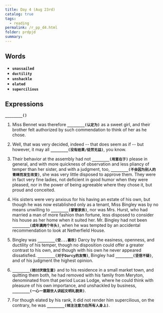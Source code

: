 ```yaml
---
title: Day 4 (Aug 23rd)
catalog: true
tags: 
  - reading
permalink: /r_pp_d4.html
folder: prdpjd
summary: 
---
```


## Words

-   <b data-toggle="tooltip" data-original-title="{{site.data.glossary.unassailed}}">`unassailed`</b>
-   <b data-toggle="tooltip" data-original-title="{{site.data.glossary.ductility}}">`ductility`</b>
-   <b data-toggle="tooltip" data-original-title="{{site.data.glossary.unshackle}}">`unshackle`</b>
-   <b data-toggle="tooltip" data-original-title="{{site.data.glossary.elated}}">`elated`</b>
-   <b data-toggle="tooltip" data-original-title="{{site.data.glossary.supercilious}}">`supercilious`</b>


## Expressions

<b data-toggle="tooltip" data-original-title="{{site.data.answers.d04_a}}">`________()`</b>

1.  Miss Bennet was therefore <b data-toggle="tooltip" data-original-title="{{site.data.answers.d04_a}}">`________(认定为)`</b> as a sweet girl, and their brother felt authorized by such commendation to think of her as he chose.

2.  Well, that was very decided, indeed -- that does seem as if -- but however, it may all <b data-toggle="tooltip" data-original-title="{{site.data.answers.d04_b}}">`________(没有结果/徒劳无益)`</b>, you know.

3.  Their behavior at the assembly had not <b data-toggle="tooltip" data-original-title="{{site.data.answers.d04_c}}">`________(用意在于)`</b> please in general, and with more quickness of observation and less pliancy of temper than her sister, and with a judgment, too, <b data-toggle="tooltip" data-original-title="{{site.data.answers.d04_c2}}">`________(不会因为别人的青睐而发生改变)`</b>, she was very little disposed to approve them. They were in fact very fine ladies, not deficient in good humor when they were pleased, nor in the power of being agreeable where they chose it, but proud and conceited.

4.  His sisters were very anxious for his having an estate of his own, but though he was now established only as a tenant, Miss Bingley was by no means unwilling to <b data-toggle="tooltip" data-original-title="{{site.data.answers.d04_d}}">`________(掌管家务)`</b>, nor was Mrs. Hurst, who had married a man of more fashion than fortune, less disposed to consider his house as her home when it suited her. Mr. Bingley had not been <b data-toggle="tooltip" data-original-title="{{site.data.answers.d04_d2}}">`________(成年满两个年头)`</b>, when he was tempted by an accidental recommendation to look at Netherfield House.

5.  Bingley was <b data-toggle="tooltip" data-original-title="{{site.data.answers.d04_e}}">`________(受...喜欢)`</b> Darcy by the easiness, openness, and ductility of his temper, though no disposition could offer a greater contrast to his own, and though with his own he never appeared dissatisfied. <b data-toggle="tooltip" data-original-title="{{site.data.answers.d04_e2}}">`________(对于Darcy的友情)`</b>, Bingley had <b data-toggle="tooltip" data-original-title="{{site.data.answers.d04_e3}}">`________(坚信不疑)`</b>, and of his judgment the highest opinion.

6.  <b data-toggle="tooltip" data-original-title="{{site.data.answers.d04_f}}">`________(她讨厌做生意)`</b> and to his residence in a small market town, and quitting them both, he had removed with his family from Meryton, denominated from that period Lucas Lodge, where he could think with pleasure of his own importance, and unshackled by business, <b data-toggle="tooltip" data-original-title="{{site.data.answers.d04_f2}}">`________(一心一意跟世人讲起文明礼貌来)`</b>.

7.  For though elated by his rank, it did not render him supercilious, on the contrary, he was <b data-toggle="tooltip" data-original-title="{{site.data.answers.d04_g}}">`________(倾注注意力在所有人身上)`</b>.